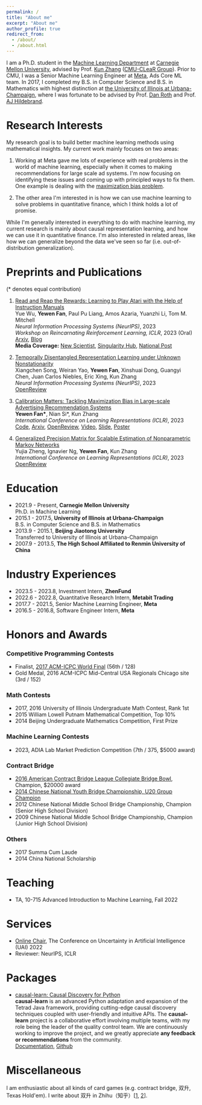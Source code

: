 ```yaml
---
permalink: /
title: "About me"
excerpt: "About me"
author_profile: true
redirect_from: 
  - /about/
  - /about.html
---
```


I am a Ph.D. student in the [Machine Learning Department](https://www.ml.cmu.edu/) at [Carnegie Mellon University](https://www.cmu.edu/), advised by Prof. [Kun Zhang](https://www.andrew.cmu.edu/user/kunz1/) ([CMU-CLeaR Group](https://www.cmu.edu/dietrich/causality/)). Prior to CMU, I was a Senior Machine Learning Engineer at [Meta](https://about.facebook.com/), Ads Core ML team. In 2017, I completed my B.S. in Computer Science and B.S. in Mathematics with highest distinction at [the University of Illinois at Urbana-Champaign](https://illinois.edu/), where I was fortunate to be advised by Prof. [Dan Roth](https://www.cis.upenn.edu/~danroth/) and Prof. [AJ Hildebrand](https://faculty.math.illinois.edu/~hildebr/).

Research Interests
======
My research goal is to build better machine learning methods using mathematical insights. My current work mainly focuses on two areas:

1. Working at Meta gave me lots of experience with real problems in the world of machine learning, especially when it comes to making recommendations for large scale ad systems. I'm now focusing on identifying these issues and coming up with principled ways to fix them. One example is dealing with the [maximization bias problem](https://arxiv.org/abs/2205.09809).

2. The other area I'm interested in is how we can use machine learning to solve problems in quantitative finance, which I think holds a lot of promise.

While I'm generally interested in everything to do with machine learning, my current research is mainly about causal representation learning, and how we can use it in quantitative finance. I'm also interested in related areas, like how we can generalize beyond the data we've seen so far (i.e. out-of-distribution generalization).

Preprints and Publications
======
(* denotes equal contribution)

1. [Read and Reap the Rewards: Learning to Play Atari with the Help of Instruction Manuals](https://arxiv.org/abs/2302.04449)  
Yue Wu, **Yewen Fan**, Paul Pu Liang, Amos Azaria, Yuanzhi Li, Tom M. Mitchell  
*Neural Information Processing Systems (NeurIPS)*, 2023  
*Workshop on Reincarnating Reinforcement Learning, ICLR*, 2023 (Oral)  
[Arxiv](https://arxiv.org/abs/2302.04449), [Blog](https://www.yuewu.ml/projects/2023-RnR/)  
**Media Coverage:** [New Scientist](https://www.newscientist.com/article/2358953-ai-masters-video-game-6000-times-faster-by-reading-the-instructions/), [Singularity Hub](https://singularityhub.com/2023/03/10/an-ai-learned-to-play-atari-6000-times-faster-by-reading-the-instructions/), [National Post](https://nationalpost.com/news/world/ai-gamers-benefit-from-reading-the-instruction-manual-first)

2. [Temporally Disentangled Representation Learning under Unknown Nonstationarity](https://openreview.net/forum?id=V8GHCGYLkf)  
Xiangchen Song, Weiran Yao, **Yewen Fan**, Xinshuai Dong, Guangyi Chen, Juan Carlos Niebles, Eric Xing, Kun Zhang  
*Neural Information Processing Systems (NeurIPS)*, 2023  
[OpenReview](https://openreview.net/forum?id=V8GHCGYLkf)

3. [Calibration Matters: Tackling Maximization Bias in Large-scale Advertising Recommendation Systems](https://arxiv.org/abs/2205.09809)  
**Yewen Fan\***, Nian Si\*, Kun Zhang  
*International Conference on Learning Representations (ICLR)*, 2023  
[Code](https://github.com/tofuwen/VAD), [Arxiv](https://arxiv.org/abs/2205.09809), [OpenReview](https://openreview.net/forum?id=wzlWiO_WY4), [Video](https://recorder-v3.slideslive.com/#/share?share=80356&s=78f10ea0-d9e3-423e-ab9d-4509167e3bcb), [Slide](https://docs.google.com/presentation/d/1tTG27e0rgwKs29RHT8tuQB8wHST3ou3VcWsIVJ7Q0g4/edit?usp=sharing), [Poster](https://drive.google.com/file/d/15dHPoGIlJGVRCv-RbLZLjCbp7JBDqvDu/view?usp=sharing)

4. [Generalized Precision Matrix for Scalable Estimation of Nonparametric Markov Networks](https://openreview.net/forum?id=qBvBycTqVJ)  
Yujia Zheng, Ignavier Ng, **Yewen Fan**, Kun Zhang  
*International Conference on Learning Representations (ICLR)*, 2023  
[OpenReview](https://openreview.net/forum?id=qBvBycTqVJ)

Education
======
- 2021.9 - Present, **Carnegie Mellon University**  
Ph.D. in Machine Learning
- 2015.1 - 2017.5, **University of Illinois at Urbana-Champaign**  
B.S. in Computer Science and B.S. in Mathematics
- 2013.9 - 2015.1, **Beijing Jiaotong University**  
Transferred to University of Illinois at Urbana-Champaign
- 2007.9 - 2013.5, **The High School Affiliated to Renmin University of China**  

Industry Experiences
======
- 2023.5 - 2023.8, Investment Intern, **ZhenFund**
- 2022.6 - 2022.8, Quantitative Research Intern, **Metabit Trading**
- 2017.7 - 2021.5, Senior Machine Learning Engineer, **Meta**
- 2016.5 - 2016.8, Software Engineer Intern, **Meta**  

Honors and Awards
======
### Competitive Programming Contests
- Finalist, [2017 ACM-ICPC World Final](https://cs.illinois.edu/news/cs-illinois-team-tests-problem-solving-skills-icpc-2017) (56th / 128)
- Gold Medal, 2016 ACM-ICPC Mid-Central USA Regionals Chicago site (3rd / 152)

### Math Contests
- 2017, 2016 University of Illinois Undergraduate Math Contest, Rank 1st
- 2015 William Lowell Putnam Mathematical Competition, Top 10%
- 2014 Beijing Undergraduate Mathematics Competition, First Prize

### Machine Learning Contests
- 2023, ADIA Lab Market Prediction Competition (7th / 375, $5000 award)

### Contract Bridge
- [2016 American Contract Bridge League Collegiate Bridge Bowl](https://en.wikipedia.org/wiki/North_American_Collegiate_Bridge_Championship), Champion, $20000 award
- [2014 Chinese National Youth Bridge Championship, U20 Group Champion](http://www.bblabc.com/template/news/newsView.do?newsId=efc3433f4515f49b01452245d767000b&nowDate=2014-4-2&channel=newMessages)
- 2012 Chinese National Middle School Bridge Championship, Champion (Senior High School Division)
- 2009 Chinese National Middle School Bridge Championship, Champion (Junior High School Division)

### Others
- 2017 Summa Cum Laude
- 2014 China National Scholarship


Teaching
======
- TA, 10-715 Advanced Introduction to Machine Learning, Fall 2022

Services
======
- [Online Chair](https://www.auai.org/uai2022/organizing_committee), The Conference on Uncertainty in Artificial Intelligence (UAI) 2022
- Reviewer: NeurIPS, ICLR


Packages
======
- [causal-learn: Causal Discovery for Python](https://github.com/py-why/causal-learn)  
**causal-learn** is an advanced Python adaptation and expansion of the Tetrad Java framework, providing cutting-edge causal discovery techniques coupled with user-friendly and intuitive APIs. The **causal-learn** project is a collaborative effort involving multiple teams, with my role being the leader of the quality control team. We are continuously working to improve the project, and we greatly appreciate **any feedback or recommendations** from the community.  
[Documentation](https://causal-learn.readthedocs.io/en/latest/), [Github](https://github.com/py-why/causal-learn)


Miscellaneous
======
I am enthusiastic about all kinds of card games (e.g. contract bridge, 双升, Texas Hold'em). I write about 双升 in Zhihu（知乎）\[[1](https://zhuanlan.zhihu.com/p/384797194), [2](https://www.zhihu.com/question/20721762/answer/333549789)\].
